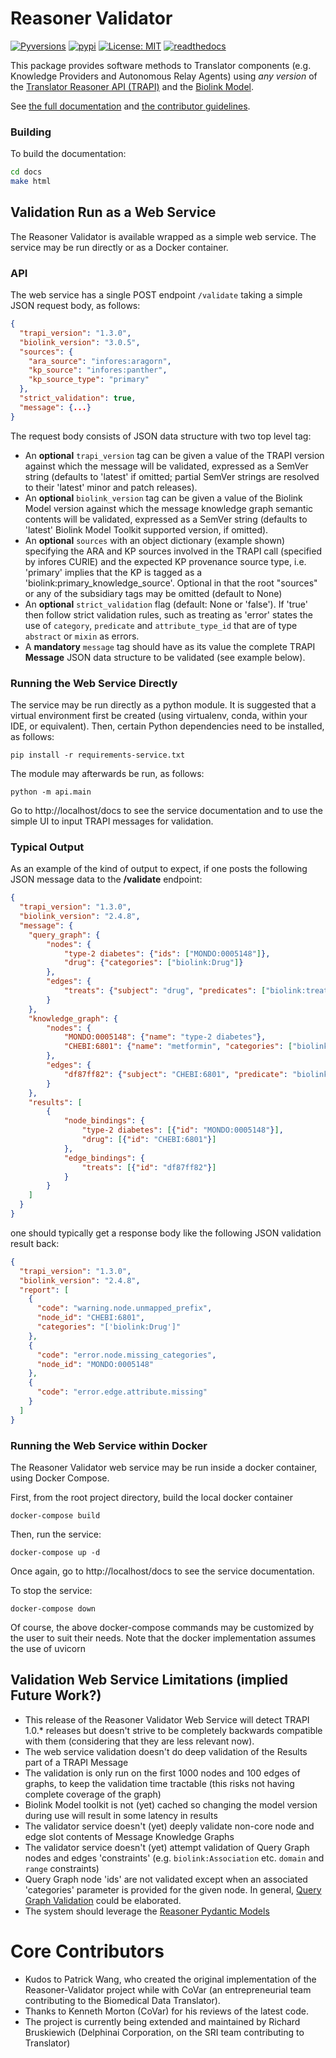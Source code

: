 # Reasoner Validator

[![Pyversions](https://img.shields.io/pypi/pyversions/reasoner-validator)](https://pypi.python.org/pypi/reasoner-validator)
[![pypi](https://github.com/NCATSTranslator/reasoner-validator/workflows/pypi/badge.svg)](https://pypi.org/project/reasoner-validator/)
[![License: MIT](https://img.shields.io/badge/License-MIT-green.svg)](https://opensource.org/licenses/MIT)
[![readthedocs](https://readthedocs.org/projects/reasoner-validator/badge/)](https://reasoner-validator.readthedocs.io/)

This package provides software methods to Translator components (e.g. Knowledge Providers and Autonomous Relay Agents) using *any version* of the
[Translator Reasoner API (TRAPI)](https://github.com/NCATSTranslator/ReasonerAPI/blob/master/README.md) and the [Biolink Model](https://github.com/biolink/biolink-model/blob/master/README.md).

See [the full documentation](https://reasoner-validator.readthedocs.io/) and [the contributor guidelines](https://github.com/NCATSTranslator/reasoner-validator/blob/master/.github/CONTRIBUTING.md).

### Building

To build the documentation:

```bash
cd docs
make html
```

## Validation Run as a Web Service

The Reasoner Validator is available wrapped as a simple web service.  The service may be run directly or as a Docker container.

### API

The web service has a single POST endpoint `/validate` taking a simple JSON request body, as follows:

```json
{
  "trapi_version": "1.3.0",
  "biolink_version": "3.0.5",
  "sources": {
    "ara_source": "infores:aragorn",
    "kp_source": "infores:panther",
    "kp_source_type": "primary"
  },
  "strict_validation": true,
  "message": {...}
}
```

The request body consists of JSON data structure with two top level tag:

- An **optional** `trapi_version` tag can be given a value of the TRAPI version against which the message will be validated, expressed as a SemVer string (defaults to 'latest' if omitted; partial SemVer strings are resolved to their 'latest' minor and patch releases). 
- An **optional** `biolink_version` tag can be given a value of the Biolink Model version against which the message knowledge graph semantic contents will be validated, expressed as a SemVer string (defaults to 'latest' Biolink Model Toolkit supported version, if omitted). 
- An **optional** `sources` with an object dictionary (example shown) specifying the ARA and KP sources involved in the TRAPI call (specified by infores CURIE) and the expected KP provenance source type, i.e. 'primary' implies that the KP is tagged as a 'biolink:primary_knowledge_source'. Optional in that the root "sources" or any of the subsidiary tags may be omitted (default to None)
- An **optional** `strict_validation` flag (default: None or 'false'). If 'true' then follow strict validation rules, such as treating as 'error' states the use of `category`, `predicate` and `attribute_type_id` that are of type `abstract` or `mixin`  as errors. 
- A **mandatory** `message` tag should have as its value the complete TRAPI **Message** JSON data structure to be validated (see example below).

### Running the Web Service Directly

The service may be run directly as a python module. It is suggested that a virtual environment first be created (using virtualenv, conda, within your IDE, or equivalent).  Then, certain Python dependencies need to be installed, as follows:

```shell
pip install -r requirements-service.txt
```

The module may afterwards be run, as follows:

```shell
python -m api.main
```

Go to  http://localhost/docs to see the service documentation and to use the simple UI to input TRAPI messages for validation.

### Typical Output

As an example of the kind of output to expect, if one posts the following JSON message data to the **/validate** endpoint:

```json
{
  "trapi_version": "1.3.0",
  "biolink_version": "2.4.8",
  "message": {
    "query_graph": {
        "nodes": {
            "type-2 diabetes": {"ids": ["MONDO:0005148"]},
            "drug": {"categories": ["biolink:Drug"]}
        },
        "edges": {
            "treats": {"subject": "drug", "predicates": ["biolink:treats"], "object": "type-2 diabetes"}
        }
    },
    "knowledge_graph": {
        "nodes": {
            "MONDO:0005148": {"name": "type-2 diabetes"},
            "CHEBI:6801": {"name": "metformin", "categories": ["biolink:Drug"]}
        },
        "edges": {
            "df87ff82": {"subject": "CHEBI:6801", "predicate": "biolink:treats", "object": "MONDO:0005148"}
        }
    },
    "results": [
        {
            "node_bindings": {
                "type-2 diabetes": [{"id": "MONDO:0005148"}],
                "drug": [{"id": "CHEBI:6801"}]
            },
            "edge_bindings": {
                "treats": [{"id": "df87ff82"}]
            }
        }
    ]
  }
}
```

one should typically get a response body like the following JSON validation result back:

```json
{
  "trapi_version": "1.3.0",
  "biolink_version": "2.4.8",
  "report": [
    {
      "code": "warning.node.unmapped_prefix",
      "node_id": "CHEBI:6801",
      "categories": "['biolink:Drug']"
    },
    {
      "code": "error.node.missing_categories",
      "node_id": "MONDO:0005148"
    },
    {
      "code": "error.edge.attribute.missing"
    }
  ]
}
```

### Running the Web Service within Docker

The Reasoner Validator web service may be run inside a docker container, using Docker Compose.

First, from the root project directory, build the local docker container

```shell
docker-compose build
```

Then, run the service:

```shell
docker-compose up -d
```

Once again, go to  http://localhost/docs to see the service documentation.

To stop the service:

```shell
docker-compose down
```

Of course, the above docker-compose commands may be customized by the user to suit their needs. Note that the docker implementation assumes the use of uvicorn

## Validation Web Service Limitations (implied Future Work?)

- This release of the Reasoner Validator Web Service will detect TRAPI 1.0.* releases but doesn't strive to be completely backwards compatible with them (considering that they are less relevant now). 
- The web service validation doesn't do deep validation of the Results part of a TRAPI Message
- The validation is only run on the first 1000 nodes and 100 edges of graphs, to keep the validation time tractable (this risks not having complete coverage of the graph)
- Biolink Model toolkit is not (yet) cached so changing the model version during use will result in some latency in results
- The validator service doesn't (yet) deeply validate non-core node and edge slot contents of Message Knowledge Graphs
- The validator service doesn't (yet) attempt validation of Query Graph nodes and edges 'constraints' (e.g. `biolink:Association` etc. `domain` and `range` constraints)
- Query Graph node 'ids' are not validated except when an associated 'categories' parameter is provided for the given node. In general, [Query Graph Validation](https://github.com/NCATSTranslator/reasoner-validator/issues/14) could be elaborated.
- The system should leverage the [Reasoner Pydantic Models](https://github.com/NCATSTranslator/reasoner-validator/issues/15)

# Core Contributors

- Kudos to Patrick Wang, who created the original implementation of the Reasoner-Validator project while with CoVar (an entrepreneurial team contributing to the Biomedical Data Translator).
- Thanks to Kenneth Morton (CoVar) for his reviews of the latest code.
- The project is currently being extended and maintained by Richard Bruskiewich (Delphinai Corporation, on the SRI team contributing to Translator)
